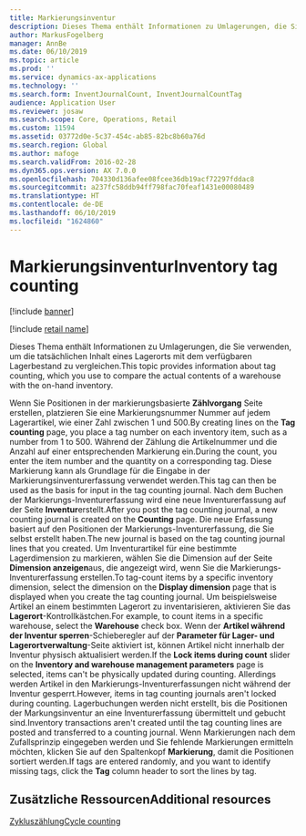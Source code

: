 ```yaml
---
title: Markierungsinventur
description: Dieses Thema enthält Informationen zu Umlagerungen, die Sie verwenden, um die tatsächlichen Inhalt eines Lagerorts mit dem verfügbaren Lagerbestand zu vergleichen.
author: MarkusFogelberg
manager: AnnBe
ms.date: 06/10/2019
ms.topic: article
ms.prod: ''
ms.service: dynamics-ax-applications
ms.technology: ''
ms.search.form: InventJournalCount, InventJournalCountTag
audience: Application User
ms.reviewer: josaw
ms.search.scope: Core, Operations, Retail
ms.custom: 11594
ms.assetid: 03772d0e-5c37-454c-ab85-82bc8b60a76d
ms.search.region: Global
ms.author: mafoge
ms.search.validFrom: 2016-02-28
ms.dyn365.ops.version: AX 7.0.0
ms.openlocfilehash: 704330d136afee08fcee36db19acf72297fddac8
ms.sourcegitcommit: a237fc58ddb94ff798fac70feaf1431e00080489
ms.translationtype: HT
ms.contentlocale: de-DE
ms.lasthandoff: 06/10/2019
ms.locfileid: "1624860"
---
```

# <a name="inventory-tag-counting"></a><span data-ttu-id="3cf06-103">Markierungsinventur</span><span class="sxs-lookup"><span data-stu-id="3cf06-103">Inventory tag counting</span></span>

[!include [banner](../includes/banner.md)]

[!include [retail name](../includes/retail-name.md)]

<span data-ttu-id="3cf06-104">Dieses Thema enthält Informationen zu Umlagerungen, die Sie verwenden, um die tatsächlichen Inhalt eines Lagerorts mit dem verfügbaren Lagerbestand zu vergleichen.</span><span class="sxs-lookup"><span data-stu-id="3cf06-104">This topic provides information about tag counting, which you use to compare the actual contents of a warehouse with the on-hand inventory.</span></span>

<span data-ttu-id="3cf06-105">Wenn Sie Positionen in der markierungsbasierte **Zählvorgang** Seite erstellen, platzieren Sie eine Markierungsnummer Nummer auf jedem Lagerartikel, wie einer Zahl zwischen 1 und 500.</span><span class="sxs-lookup"><span data-stu-id="3cf06-105">By creating lines on the **Tag counting** page, you place a tag number on each inventory item, such as a number from 1 to 500.</span></span> <span data-ttu-id="3cf06-106">Während der Zählung die Artikelnummer und die Anzahl auf einer entsprechenden Markierung ein.</span><span class="sxs-lookup"><span data-stu-id="3cf06-106">During the count, you enter the item number and the quantity on a corresponding tag.</span></span> <span data-ttu-id="3cf06-107">Diese Markierung kann als Grundlage für die Eingabe in der Markierungsinventurerfassung verwendet werden.</span><span class="sxs-lookup"><span data-stu-id="3cf06-107">This tag can then be used as the basis for input in the tag counting journal.</span></span> <span data-ttu-id="3cf06-108">Nach dem Buchen der Markierungs-Inventurerfassung wird eine neue Inventurerfassung auf der Seite **Inventur**erstellt.</span><span class="sxs-lookup"><span data-stu-id="3cf06-108">After you post the tag counting journal, a new counting journal is created on the **Counting** page.</span></span> <span data-ttu-id="3cf06-109">Die neue Erfassung basiert auf den Positionen der Markierungs-Inventurerfassung, die Sie selbst erstellt haben.</span><span class="sxs-lookup"><span data-stu-id="3cf06-109">The new journal is based on the tag counting journal lines that you created.</span></span> <span data-ttu-id="3cf06-110">Um Inventurartikel für eine bestimmte Lagerdimension zu markieren, wählen Sie die Dimension auf der Seite **Dimension anzeigen**aus, die angezeigt wird, wenn Sie die Markierungs-Inventurerfassung erstellen.</span><span class="sxs-lookup"><span data-stu-id="3cf06-110">To tag-count items by a specific inventory dimension, select the dimension on the **Display dimension** page that is displayed when you create the tag counting journal.</span></span> <span data-ttu-id="3cf06-111">Um beispielsweise Artikel an einem bestimmten Lagerort zu inventarisieren, aktivieren Sie das **Lagerort**-Kontrollkästchen.</span><span class="sxs-lookup"><span data-stu-id="3cf06-111">For example, to count items in a specific warehouse, select the **Warehouse** check box.</span></span> <span data-ttu-id="3cf06-112">Wenn der **Artikel während der Inventur sperren**-Schieberegler auf der **Parameter für Lager- und Lagerortverwaltung**-Seite aktiviert ist, können Artikel nicht innerhalb der Inventur physisch aktualisiert werden.</span><span class="sxs-lookup"><span data-stu-id="3cf06-112">If the **Lock items during count** slider on the **Inventory and warehouse management parameters** page is selected, items can't be physically updated during counting.</span></span> <span data-ttu-id="3cf06-113">Allerdings werden Artikel in den Markierungs-Inventurerfassungen nicht während der Inventur gesperrt.</span><span class="sxs-lookup"><span data-stu-id="3cf06-113">However, items in tag counting journals aren't locked during counting.</span></span> <span data-ttu-id="3cf06-114">Lagerbuchungen werden nicht erstellt, bis die Positionen der Markungsinventur an eine Inventurerfassung übermittelt und gebucht sind.</span><span class="sxs-lookup"><span data-stu-id="3cf06-114">Inventory transactions aren't created until the tag counting lines are posted and transferred to a counting journal.</span></span> <span data-ttu-id="3cf06-115">Wenn Markierungen nach dem Zufallsprinzip eingegeben werden und Sie fehlende Markierungen ermitteln möchten, klicken Sie auf den Spaltenkopf **Markierung**, damit die Positionen sortiert werden.</span><span class="sxs-lookup"><span data-stu-id="3cf06-115">If tags are entered randomly, and you want to identify missing tags, click the **Tag** column header to sort the lines by tag.</span></span>

## <a name="additional-resources"></a><span data-ttu-id="3cf06-116">Zusätzliche Ressourcen</span><span class="sxs-lookup"><span data-stu-id="3cf06-116">Additional resources</span></span>

[<span data-ttu-id="3cf06-117">Zykluszählung</span><span class="sxs-lookup"><span data-stu-id="3cf06-117">Cycle counting</span></span>](../warehousing/cycle-counting.md)
